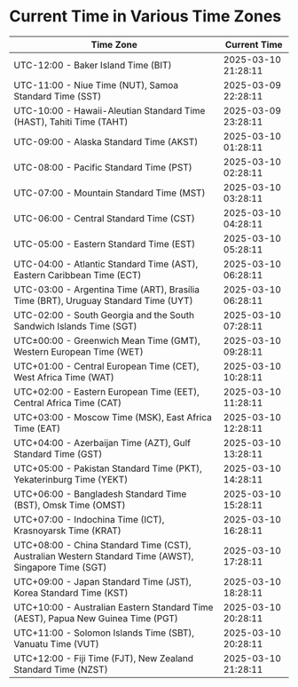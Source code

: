 # Current Time in Various Time Zones

| Time Zone | Current Time |
|-----------|--------------|
| UTC-12:00 - Baker Island Time (BIT) | 2025-03-10 21:28:11 |
| UTC-11:00 - Niue Time (NUT), Samoa Standard Time (SST) | 2025-03-09 22:28:11 |
| UTC-10:00 - Hawaii-Aleutian Standard Time (HAST), Tahiti Time (TAHT) | 2025-03-09 23:28:11 |
| UTC-09:00 - Alaska Standard Time (AKST) | 2025-03-10 01:28:11 |
| UTC-08:00 - Pacific Standard Time (PST) | 2025-03-10 02:28:11 |
| UTC-07:00 - Mountain Standard Time (MST) | 2025-03-10 03:28:11 |
| UTC-06:00 - Central Standard Time (CST) | 2025-03-10 04:28:11 |
| UTC-05:00 - Eastern Standard Time (EST) | 2025-03-10 05:28:11 |
| UTC-04:00 - Atlantic Standard Time (AST), Eastern Caribbean Time (ECT) | 2025-03-10 06:28:11 |
| UTC-03:00 - Argentina Time (ART), Brasília Time (BRT), Uruguay Standard Time (UYT) | 2025-03-10 06:28:11 |
| UTC-02:00 - South Georgia and the South Sandwich Islands Time (SGT) | 2025-03-10 07:28:11 |
| UTC±00:00 - Greenwich Mean Time (GMT), Western European Time (WET) | 2025-03-10 09:28:11 |
| UTC+01:00 - Central European Time (CET), West Africa Time (WAT) | 2025-03-10 10:28:11 |
| UTC+02:00 - Eastern European Time (EET), Central Africa Time (CAT) | 2025-03-10 11:28:11 |
| UTC+03:00 - Moscow Time (MSK), East Africa Time (EAT) | 2025-03-10 12:28:11 |
| UTC+04:00 - Azerbaijan Time (AZT), Gulf Standard Time (GST) | 2025-03-10 13:28:11 |
| UTC+05:00 - Pakistan Standard Time (PKT), Yekaterinburg Time (YEKT) | 2025-03-10 14:28:11 |
| UTC+06:00 - Bangladesh Standard Time (BST), Omsk Time (OMST) | 2025-03-10 15:28:11 |
| UTC+07:00 - Indochina Time (ICT), Krasnoyarsk Time (KRAT) | 2025-03-10 16:28:11 |
| UTC+08:00 - China Standard Time (CST), Australian Western Standard Time (AWST), Singapore Time (SGT) | 2025-03-10 17:28:11 |
| UTC+09:00 - Japan Standard Time (JST), Korea Standard Time (KST) | 2025-03-10 18:28:11 |
| UTC+10:00 - Australian Eastern Standard Time (AEST), Papua New Guinea Time (PGT) | 2025-03-10 20:28:11 |
| UTC+11:00 - Solomon Islands Time (SBT), Vanuatu Time (VUT) | 2025-03-10 20:28:11 |
| UTC+12:00 - Fiji Time (FJT), New Zealand Standard Time (NZST) | 2025-03-10 21:28:11 |
